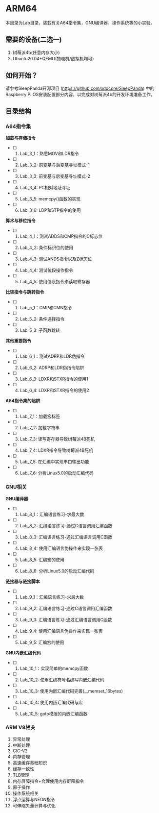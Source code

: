 <!--
 * @Author: Chengsen Dong 1034029664@qq.com
 * @Date: 2023-05-18 18:28:13
 * @LastEditors: Chengsen Dong 1034029664@qq.com
 * @LastEditTime: 2023-05-18 21:19:35
 * @FilePath: /xddcore/OpenOS/src/arm64/README.md
 * @Description: 
 * Copyright (c) 2023 by ${git_name_email}(www.github.com/xddcore), All Rights Reserved. 
-->
# ARM64

本目录为Lab目录，装载有关A64指令集，GNU编译器，操作系统等的小实验。

## 需要的设备(二选一)

1. 树莓派4b(任意内存大小)
2. Ubuntu20.04+QEMU(物理机/虚拟机均可)

## 如何开始？

请参考SleepPanda开源项目 (https://github.com/xddcore/SleepPanda) 中的Raspberry Pi OS安装配置部分内容，以完成对树莓派4b的开发环境准备工作。


## 目录结构

### A64指令集

**加载与存储指令**

- [ ] 1. Lab_3_1：熟悉MOV和LDR指令
- [ ] 2. Lab_3_2: 前变基与后变基寻址模式-1
- [ ] 3. Lab_3_3: 前变基与后变基寻址模式-2
- [ ] 4. Lab_3_4: PC相对地址寻址
- [ ] 5. Lab_3_5: memcpy()函数的实现
- [ ] 6. Lab_3_6: LDP和STP指令的使用

**算术与移位指令**

- [ ] 1. Lab_4_1：测试ADDS和CMP指令的C标志位
- [ ] 2. Lab_4_2: 条件标识位的使用
- [ ] 3. Lab_4_3: 测试ANDS指令以及Z标志位
- [ ] 4. Lab_4_4: 测试位段操作指令
- [ ] 5. Lab_4_5: 使用位段指令来读取寄存器

**比较指令与跳转指令**

- [ ] 1. Lab_5_1：CMP和CMN指令
- [ ] 2. Lab_5_2: 条件选择指令
- [ ] 3. Lab_5_3: 子函数跳转

**其他重要指令**

- [ ] 1. Lab_6_1：测试ADRP和LDR伪指令
- [ ] 2. Lab_6_2: ADRP和LDR伪指令陷阱
- [ ] 3. Lab_6_3: LDXR和STXR指令的使用1
- [ ] 4. Lab_6_4: LDXR和STXR指令的使用2

**A64指令集的陷阱**

- [ ] 1. Lab_7_1：加载宏标签
- [ ] 2. Lab_7_2: 加载字符串
- [ ] 3. Lab_7_3: 读写寄存器导致树莓派4B死机
- [ ] 4. Lab_7_4: LDXR指令导致树莓派4B死机
- [ ] 5. Lab_7_5: 在汇编中实现串口输出功能
- [ ] 6. Lab_7_6: 分析Linux5.0的启动汇编代码

### GNU相关

**GNU编译器**

- [ ] 1. Lab_8_1：汇编语言练习-求最大数
- [ ] 2. Lab_8_2: 汇编语言练习-通过C语言调用汇编函数
- [ ] 3. Lab_8_3: 汇编语言练习-通过汇编语言调用C函数
- [ ] 4. Lab_8_4: 使用汇编语言伪操作来实现一张表
- [ ] 5. Lab_8_5: 汇编宏的使用
- [ ] 6. Lab_8_6: 分析Linux5.0的启动汇编代码

**链接器与链接脚本**

- [ ] 1. Lab_9_1：汇编语言练习-求最大数
- [ ] 2. Lab_9_2: 汇编语言练习-通过C语言调用汇编函数
- [ ] 3. Lab_9_3: 汇编语言练习-通过汇编语言调用C函数
- [ ] 4. Lab_9_4: 使用汇编语言伪操作来实现一张表
- [ ] 5. Lab_9_5: 汇编宏的使用

**GNU内嵌汇编代码**

- [ ] 1. Lab_10_1：实现简单的memcpy函数
- [ ] 2. Lab_10_2: 使用汇编符号名编写内嵌汇编代码
- [ ] 3. Lab_10_3: 使用内嵌汇编代码完善(__memset_16bytes)
- [ ] 4. Lab_10_4: 使用内嵌汇编代码与宏
- [ ] 5. Lab_10_5: goto模版的内嵌汇编函数

### ARM V8相关

1. 异常处理
2. 中断处理
3. CIC-V2
4. 内存管理
5. 高速缓存基础知识
6. 缓存一致性
7. TLB管理
8. 内存屏障指令+合理使用内存屏障指令
9. 原子操作
10. 操作系统相关
11. 浮点运算与NEON指令
12. 可伸缩矢量计算与优化
